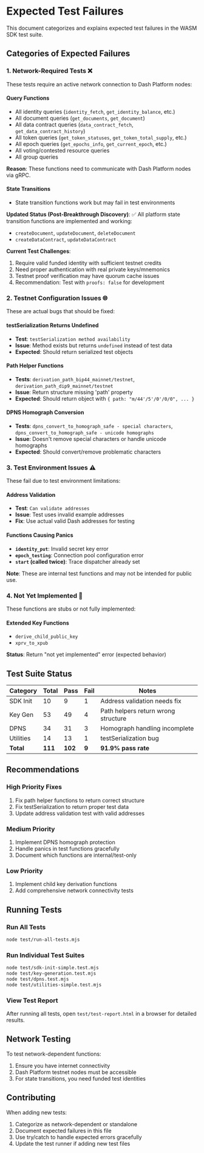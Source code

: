 # Expected Test Failures

This document categorizes and explains expected test failures in the WASM SDK test suite.

## Categories of Expected Failures

### 1. Network-Required Tests ❌

These tests require an active network connection to Dash Platform nodes:

#### Query Functions
- All identity queries (`identity_fetch`, `get_identity_balance`, etc.)
- All document queries (`get_documents`, `get_document`)
- All data contract queries (`data_contract_fetch`, `get_data_contract_history`)
- All token queries (`get_token_statuses`, `get_token_total_supply`, etc.)
- All epoch queries (`get_epochs_info`, `get_current_epoch`, etc.)
- All voting/contested resource queries
- All group queries

**Reason**: These functions need to communicate with Dash Platform nodes via gRPC.

#### State Transitions
- State transition functions work but may fail in test environments

**Updated Status (Post-Breakthrough Discovery)**:
✅ All platform state transition functions are implemented and working:
- `createDocument`, `updateDocument`, `deleteDocument`
- `createDataContract`, `updateDataContract`

**Current Test Challenges**:
1. Require valid funded identity with sufficient testnet credits
2. Need proper authentication with real private keys/mnemonics
3. Testnet proof verification may have quorum cache issues
4. Recommendation: Test with `proofs: false` for development

### 2. Testnet Configuration Issues 🌐

These are actual bugs that should be fixed:

#### testSerialization Returns Undefined
- **Test**: `testSerialization method availability`
- **Issue**: Method exists but returns `undefined` instead of test data
- **Expected**: Should return serialized test objects

#### Path Helper Functions
- **Tests**: `derivation_path_bip44_mainnet/testnet`, `derivation_path_dip9_mainnet/testnet`
- **Issue**: Return structure missing 'path' property
- **Expected**: Should return object with `{ path: "m/44'/5'/0'/0/0", ... }`

#### DPNS Homograph Conversion
- **Tests**: `dpns_convert_to_homograph_safe - special characters`, `dpns_convert_to_homograph_safe - unicode homographs`
- **Issue**: Doesn't remove special characters or handle unicode homographs
- **Expected**: Should convert/remove problematic characters

### 3. Test Environment Issues ⚠️

These fail due to test environment limitations:

#### Address Validation
- **Test**: `Can validate addresses`
- **Issue**: Test uses invalid example addresses
- **Fix**: Use actual valid Dash addresses for testing

#### Functions Causing Panics
- **`identity_put`**: Invalid secret key error
- **`epoch_testing`**: Connection pool configuration error
- **`start` (called twice)**: Trace dispatcher already set

**Note**: These are internal test functions and may not be intended for public use.

### 4. Not Yet Implemented 🚧

These functions are stubs or not fully implemented:

#### Extended Key Functions
- `derive_child_public_key`
- `xprv_to_xpub`

**Status**: Return "not yet implemented" error (expected behavior)

## Test Suite Status

| Category | Total | Pass | Fail | Notes |
|----------|-------|------|------|-------|
| SDK Init | 10 | 9 | 1 | Address validation needs fix |
| Key Gen | 53 | 49 | 4 | Path helpers return wrong structure |
| DPNS | 34 | 31 | 3 | Homograph handling incomplete |
| Utilities | 14 | 13 | 1 | testSerialization bug |
| **Total** | **111** | **102** | **9** | **91.9% pass rate** |

## Recommendations

### High Priority Fixes
1. Fix path helper functions to return correct structure
2. Fix testSerialization to return proper test data
3. Update address validation test with valid addresses

### Medium Priority
1. Implement DPNS homograph protection
2. Handle panics in test functions gracefully
3. Document which functions are internal/test-only

### Low Priority
1. Implement child key derivation functions
2. Add comprehensive network connectivity tests

## Running Tests

### Run All Tests
```bash
node test/run-all-tests.mjs
```

### Run Individual Test Suites
```bash
node test/sdk-init-simple.test.mjs
node test/key-generation.test.mjs
node test/dpns.test.mjs
node test/utilities-simple.test.mjs
```

### View Test Report
After running all tests, open `test/test-report.html` in a browser for detailed results.

## Network Testing

To test network-dependent functions:
1. Ensure you have internet connectivity
2. Dash Platform testnet nodes must be accessible
3. For state transitions, you need funded test identities

## Contributing

When adding new tests:
1. Categorize as network-dependent or standalone
2. Document expected failures in this file
3. Use try/catch to handle expected errors gracefully
4. Update the test runner if adding new test files